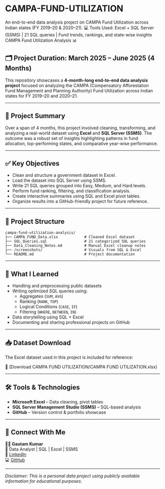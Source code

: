 # CAMPA-FUND-UTILIZATION
An end-to-end data analysis project on CAMPA Fund Utilization across Indian states (FY 2019–20 &amp; 2020–21). 💻 Tools Used: Excel + SQL Server (SSMS) | 21 SQL queries | Fund trends, rankings, and state-wise insights
CAMPA Fund Utilization Analysis 📊

## 🗂️ Project Duration: March 2025 – June 2025 (4 Months)

This repository showcases a **4-month-long end-to-end data analysis project** focused on analyzing the CAMPA (Compensatory Afforestation Fund Management and Planning Authority) Fund Utilization across Indian states for FY 2019–20 and 2020–21.

---

## 📌 Project Summary

Over a span of 4 months, this project involved cleaning, transforming, and analyzing a real-world dataset using **Excel** and **SQL Server (SSMS)**. The outcome was a robust set of insights highlighting patterns in fund allocation, top-performing states, and comparative year-wise performance.

---

## ✅ Key Objectives

- Clean and structure a government dataset in Excel.
- Load the dataset into SQL Server using SSMS.
- Write 21 SQL queries grouped into Easy, Medium, and Hard levels.
- Perform fund ranking, filtering, and classification analysis.
- Create interactive summaries using SQL and Excel pivot tables.
- Organize results into a GitHub-friendly project for future reference.

---

## 📂 Project Structure

```
campa-fund-utilization-analysis/
├── CAMPA_FUND_Data.xlsx            # Cleaned Excel dataset
├── SQL_Queries.sql                 # 21 categorized SQL queries
├── Data_Cleaning_Notes.md          # Manual Excel cleanup notes
├── /screenshots/                   # Visuals from SQL & Excel
└── README.md                       # Project documentation
```

---

## 🧠 What I Learned

- Handling and preprocessing public datasets
- Writing optimized SQL queries using:
  - Aggregates (`SUM`, `AVG`)
  - Ranking (`RANK`, `TOP`)
  - Logical Conditions (`CASE`, `IF`)
  - Filtering (`WHERE`, `BETWEEN`, `IN`)
- Data storytelling using SQL + Excel
- Documenting and sharing professional projects on GitHub

---

## 📥 Dataset Download

The Excel dataset used in this project is included for reference:

📂 [Download CAMPA FUND UTILIZATION/CAMPA FUND UTILIZATION.xlsx)


---

## 🛠️ Tools & Technologies

- **Microsoft Excel** – Data cleaning, pivot tables
- **SQL Server Management Studio (SSMS)** – SQL-based analysis
- **GitHub** – Version control & portfolio showcase

---

## 🔗 Connect With Me

**👨‍💻 Gautam Kumar**  
📍 Data Analyst | SQL | Excel | SSMS  
🔗 [LinkedIn](https://www.linkedin.com/in/YOUR_ID)  
💻 [GitHub](https://github.com/YOUR_ID)

---

*Disclaimer: This is a personal data project using publicly available information for educational purposes.*
